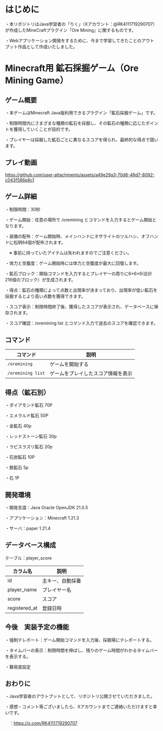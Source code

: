 # はじめに
・本リポジトリはJava学習者の「りく」（Xアカウント：@RK4111719290707）が作成したMineCraftプラグイン「Ore Mining」に関するものです。

・Webアプリケーション開発をするために、今まで学習してきたことのアウトプット作品として作成いたしました。

# Minecraft用 鉱石採掘ゲーム（Ore Mining Game）
## ゲーム概要
・本ゲームはMinecraft Java版利用できるプラグイン「鉱石採掘ゲーム」です。

・制限時間内にさまざまな種類の鉱石を採掘し、その鉱石の種類に応じたポイントを獲得していくことが目的です。

・プレイヤーは採掘した鉱石ごとに異なるスコアを得られ、最終的な得点で競います。

## プレイ動画
https://github.com/user-attachments/assets/a49e29a3-70d8-48d7-8092-c043f586e8c1

## ゲーム詳細
・制限時間：30秒

・ゲーム開始：任意の場所で /oremining とコマンドを入力するとゲーム開始となります。

・装備の配布：ゲーム開始時、メインハンドにネザライトのツルハシ、オフハンドに松明64個が配布されます。

　※ 事前に持っていたアイテムは失われますのでご注意ください。

・体力と空腹度：ゲーム開始時には体力と空腹度が最大に回復します。

・鉱石ブロック：開始コマンドを入力するとプレイヤーの周りに6×6×6(合計216個のブロック）が生成されます。

・得点：鉱石の種類によって点数と出現率が決まっており、出現率が低い鉱石を採掘するとより高い点数を獲得できます。

・スコア表示：制限時間終了後、獲得したスコアが表示され、データベースに保存されます。

・スコア確認：/oremining list とコマンド入力で過去のスコアを確認できます。

## コマンド
| コマンド | 説明 |
| --- | --- |
| `/oremining` | ゲームを開始する |
| `/oremining list` | ゲームをプレイしたスコア情報を表示 |

## 得点（鉱石別）
・ダイアモンド鉱石 70P

・エメラルド鉱石 50P

・金鉱石 40p

・レッドストーン鉱石 30p

・ラピスラズリ鉱石 20p

・石炭鉱石 10P

・鉄鉱石 5p

・石 1P

## 開発環境
・開発言語：Java Oracle OpenJDK 21.0.5

・アプリケーション：Minecraft 1.21.3

・サーバ：paper 1.21.4

## データベース構成
テーブル：player_score

| カラム名 | 説明 |
| --- | --- |
| id | 主キー、自動採番 |
| player_name | プレイヤー名 |
| score | スコア |
| registered_at | 登録日時 |

## 今後　実装予定の機能
・強制テレポート：ゲーム開始コマンドを入力後、採掘場にテレポートする。

・タイムバーの表示：制限時間を伸ばし、残りのゲーム時間がわかるタイムバーを表示する。

・難易度設定

## おわりに
・Java学習者のアウトプットとして、リポジトリ公開させていただきました。

・感想・コメント等ございましたら、Xアカウントまでご連絡いただけますと幸いです。

　：https://x.com/RK4111719290707
